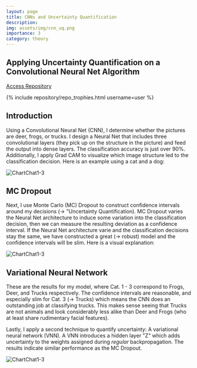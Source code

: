 ```yaml
---
layout: page
title: CNNs and Uncertainty Quantification
description: 
img: assets/img/cnn_uq.png 
importance: 3
category: theory
---
```


## Applying Uncertainty Quantification on a Convolutional Neural Net Algorithm 

[Access Repository](https://github.com/posmikdc/cnn)

{% include repository/repo_trophies.html username=user %}

## Introduction

Using a Convolutional Neural Net (CNN), I determine whether the pictures are deer, frogs, or trucks. I design a Neural Net that includes three convolutional layers (they pick up on the structure in the picture) and feed the output into dense layers. The classification accuracy is just over 90%. Additionally, I apply Grad CAM to visualize which image structure led to the classification decision. Here is an example using a cat and a dog:

![ChartChat1-3](https://miro.medium.com/max/1186/0*D4FATkIeWp61o9zo.jpg)

## MC Dropout 

Next, I use Monte Carlo (MC) Dropout to construct confidence intervals around my decisions (→ "Uncertainty Quantification). MC Dropout varies the Neural Net architecture to induce some variation into the classification decision, then we can measure the resulting deviation as a confidence interval. If the Neural Net architecture varie  and the classification decisions stay the same, we have constructed a great (→ robust) model and the confidence intervals will be slim. Here is a visual explanation:

![ChartChat1-3](https://docs.aws.amazon.com/prescriptive-guidance/latest/ml-quantifying-uncertainty/images/mc-dropout.png)

## Variational Neural Network

These are the results for my model, where Cat. 1 - 3 correspond to Frogs, Deer, and Trucks respectively. The confidence intervals are reasonable, and especially slim for Cat. 3 (→ Trucks) which means the CNN does an outstanding job at classifying trucks. This makes sense seeing that Trucks are not animals and look considerably less alike than Deer and Frogs (who at least share rudimentary facial features). 

Lastly, I apply a second technique to quantify uncertainty: A variational neural network (VNN). A VNN introduces a hidden layer "Z" which adds uncertainty to the weights assigned during _regular_ backpropagation. The results indicate similar performance as the MC Dropout. 

![ChartChat1-3](https://miro.medium.com/max/848/1*6uuK7GpIbfTb-0chqFwXXw.png)
